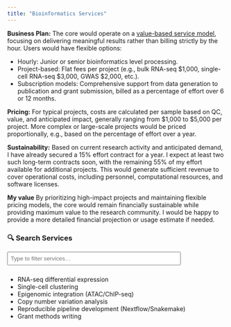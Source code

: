```yaml
---
title: "Bioinformatics Services"
---
```

**Business Plan:**
The core would operate on a <u>value-based service model</u>, focusing on delivering meaningful results rather than billing strictly by the hour. Users would have flexible options:
- Hourly: Junior or senior bioinformatics level processing.
- Project-based: Flat fees per project (e.g., bulk RNA-seq $1,000, single-cell RNA-seq $3,000, GWAS $2,000, etc.).
- Subscription models: Comprehensive support from data generation to publication and grant submission, billed as a percentage of effort over 6 or 12 months.

**Pricing:**
For typical projects, costs are calculated per sample based on QC, value, and anticipated impact, 
generally ranging from $1,000 to $5,000 per project. 
More complex or large-scale projects would be priced proportionally, e.g., based on the percentage of effort over a year.

**Sustainability:**
Based on current research activity and anticipated demand, I have already secured a 15% effort contract for a year. I expect at least two such long-term contracts soon, with the remaining 55% of my effort available for additional projects. 
This would generate sufficient revenue to cover operational costs, including personnel, computational resources, and software licenses.

**My value**
By prioritizing high-impact projects and maintaining flexible pricing models, the core would remain financially sustainable while providing maximum value to the research community.
I would be happy to provide a more detailed financial projection or usage estimate if needed.

### 🔍 Search Services

<input id="service-filter" placeholder="Type to filter services…" style="padding:6px; margin-bottom:10px; width:100%; max-width:400px;" />

<ul id="services-list">
  <li class="service-item">RNA-seq differential expression</li>
  <li class="service-item">Single-cell clustering</li>
  <li class="service-item">Epigenomic integration (ATAC/ChIP-seq)</li>
  <li class="service-item">Copy number variation analysis</li>
  <li class="service-item">Reproducible pipeline development (Nextflow/Snakemake)</li>
  <li class="service-item">Grant methods writing</li>
</ul>

<script>
document.addEventListener('DOMContentLoaded', () => {
  const input = document.getElementById('service-filter');
  const items = document.querySelectorAll('.service-item');
  input.addEventListener('input', () => {
    const term = input.value.toLowerCase();
    items.forEach(it => {
      it.style.display = it.textContent.toLowerCase().includes(term) ? '' : 'none';
    });
  });
});
</script>


